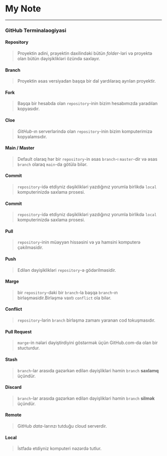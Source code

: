 
# My Note
***
### GitHub Terminalaogiyasi

#### Repository
> Proyektin adini, prayektin daxilindəki bütün _folder_-ləri və proyektə olan bütün dəyişiklikləri özündə saxlayır.

#### Branch
> Proyektin əsas versiyadan başqa bir dal yardılaraq ayrılan proyektir.

#### Fork
> Başqa bir hesabda olan `repository`-inin bizim hesabımızda yaradılan kopyasıdır.

#### Cloe
> _GitHub_-ın serverlərində olan `repository`-inin bizim komputerimizə kopyalamsıdır.

#### Main / Master
> Default olaraq hər bir `repository`-in əsas `branch`-ı `master`-dir və əsas `branch` olaraq `main`-da götülə bilər.

#### Commit
> `repository`-idə etdiyniz dəşiklikləri yazdığınız yorumla birlikdə `local` komputerinizdə saxlama prosesi.


#### Commit
> `repository`-idə etdiyniz dəşiklikləri yazdığınız yorumla birlikdə `local` komputerinizdə saxlama prosesi.


#### Pull
> `repository`-inin müəyyən hissəsini və ya hamsini komputerə çəkilməsidir.

#### Push
> Edilən dəyişiklikləri `repository`-ə  gödərilməsidir.

#### Marge
> bir `repository`-dəki bir `branch`-la başqa `branch`-ın birləşməsidir.Birləşmə vaxtı `conflict` ola bilər.

#### Conflict
> `repository`-lərin `branch` birləşmə zamanı yaranan cod tokuşmasıdır.

#### Pull Request   
> `marge`-in nələri dəyiştirdiyini göstərmək üçün GitHub.com-da olan bir stucturdur.

#### Stash 
> `branch`-lar arasıda gəzərkən edilən dəyişlikləri həmin `branch` **saxlamq** üçündür.

#### Discard
> `branch`-lar arasıda gəzərkən edilən dəyişlikləri həmin `branch` **silmək** üçündür.

#### Remote
> GitHub _data_-larınzı tutduğu cloud serverdir. 

#### Local
> İstfadə etdiyniz komputeri nəzərdə tutlur.
